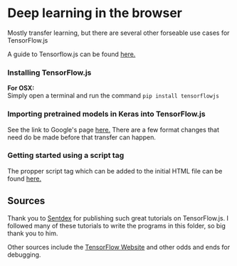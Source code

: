 # Deep learning in the browser

Mostly transfer learning, but there are several other forseable use cases for TensorFlow.js

A guide to Tensorflow.js can be found [here.](https://js.tensorflow.org/)

### Installing TensorFlow.js

**For OSX:** <br>
Simply open a terminal and run the command `pip install tensorflowjs`


### Importing pretrained models in Keras into TensorFlow.js

See the link to Google's page [here.](https://js.tensorflow.org/tutorials/import-keras.html) There are a few format changes that need do be made before that transfer can happen. 

### Getting started using a script tag

The propper script tag which can be added to the initial HTML file can be found [here.](https://js.tensorflow.org/setup/)

## Sources

Thank you to [Sentdex](https://www.youtube.com/user/sentdex) for publishing such great tutorials on TensorFlow.js. I followed many of these tutorials to write the programs in this folder, so big thank you to him. 

Other sources include the [TensorFlow Website](https://js.tensorflow.org/) and other odds and ends for debugging. 
